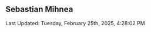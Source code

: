 <h2>Sebastian Mihnea</h2>

<!--RECENT_ACTIVITY:start-->
<!--RECENT_ACTIVITY:end-->
<!--RECENT_ACTIVITY:last_update-->
Last Updated: Tuesday, February 25th, 2025, 4:28:02 PM
<!--RECENT_ACTIVITY:last_update_end-->

<!---LOL-STATS-START-HERE--->
<!---LOL-STATS-END-HERE--->
